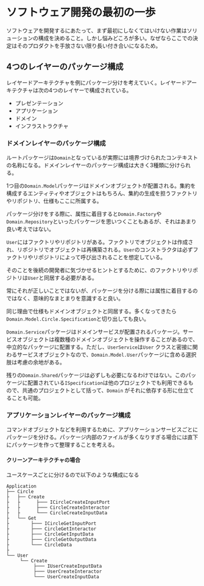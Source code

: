 # ソフトウェア開発の最初の一歩
ソフトウェアを開発するにあたって、まず最初にしなくてはいけない作業はソリューションの構成を決めること。しかし悩みどころが多い。なぜならここでの決定はそのプロダクトを手放さない限り長い付き合いになるため。

## 4つのレイヤーのパッケージ構成
レイヤードアーキテクチャを例にパッケージ分けを考えていく。レイヤードアーキテクチャは次の4つのレイヤーで構成されている。

- プレゼンテーション
- アプリケーション
- ドメイン
- インフラストラクチャ

### ドメインレイヤーのパッケージ構成
ルートパッケージは`Domain`となっているが実際には境界づけられたコンテキストの名称になる。ドメインレイヤーのパッケージ構成は大きく3種類に分けられる。

1つ目の`Domain.Model`パッケージはドメインオブジェクトが配置される。集約を構成するエンティティやオブジェクトはもちろん、集約の生成を担うファクトリやリポジトリ、仕様もここに所属する。

パッケージ分けをする際に、属性に着目すると`Domain.Factory`や`Domain.Repository`といったパッケージを思いつくこともあるが、それはあまり良い考えではない。

`User`にはファクトリやリポジトリがある。ファクトリでオブジェクトは作成され、リポジトリでオブジェクトは再構築される。`User`のコンストラクタは必ずファクトリやリポジトリによって呼び出されることを想定している。

そのことを後続の開発者に気づかせるヒントとするために、のファクトリやリポジトリは`User`と同居する必要がある。

常にそれが正しいことではないが、パッケージを分ける際には属性に着目するのではなく、意味的なまとまりを意識すると良い。

同じ理由で仕様もドメインオブジェクトと同居する。多くなってきたら`Domain.Model.Circle.Specification`と切り出しても良い。

`Domain.Service`パッケージはドメインサービスが配置されるパッケージ。サービスオブジェクトは複数種のドメインオブジェクトを操作することがあるので、中立的なパッケージに配置する。ただし、`UserService`は`User`
クラスと密接に関わるサービスオブジェクトなので、`Domain.Model.User`パッケージに含める選択肢は考慮の余地がある。

残りの`Domain.Shared`パッケージは必ずしも必要になるわけではない。このパッケージに配置されている`ISpecification`は他のプロジェクトでも利用できるもので、共通のプロジェクトとして括って、`Domain`
がそれに依存する形に仕立てることも可能。

### アプリケーションレイヤーのパッケージ構成

コマンドオブジェクトなどを利用するために、アプリケーションサービスごとにパッケージを分ける。パッケージ内部のファイルが多くなりすぎる場合には直下にパッケージを作って整理することを考える。

#### クリーンアーキテクチャの場合

ユースケースごとに分けるので以下のような構成になる

```
Application
├── Circle 
├   ├── Create
├   ├      ├─── ICircleCreateInputPort
├   ├      ├─── CircleCreateInteractor
├   ├      └─── CircleCreateInputData
├   └── Get 
├        ├─── ICircleGetInputPort
├        ├─── CircleGetInteractor
├        ├─── CircleGetInputData
├        ├─── CircleGetOutputData
├        └─── CircleData
├
└── User
     └── Create
          ├─── IUserCreateInputData
          ├─── UserCreateInteractor
          └─── UserCreateInputData
```
